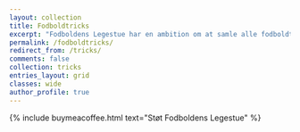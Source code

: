 ```yaml
---
layout: collection
title: Fodboldtricks
excerpt: "Fodboldens Legestue har en ambition om at samle alle fodboldtricks i verden."
permalink: /fodboldtricks/
redirect_from: /tricks/
comments: false
collection: tricks
entries_layout: grid
classes: wide
author_profile: true
---
```


{% include buymeacoffee.html text="Støt Fodboldens Legestue" %}